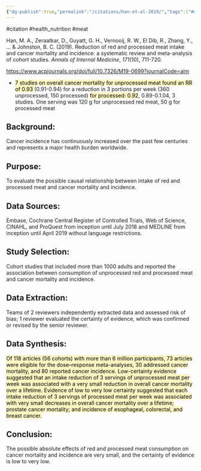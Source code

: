 ```yaml
---
{"dg-publish":true,"permalink":"/citations/han-et-al-2019/","tags":["#citation","#health_nutrition","#meat"],"created":"2025-10-23T17:42:46.728+01:00","updated":"2025-10-23T18:06:08.954+01:00"}
---
```


#citation #health_nutrition  #meat 

Han, M. A., Zeraatkar, D., Guyatt, G. H., Vernooij, R. W., El Dib, R., Zhang, Y., ... & Johnston, B. C. (2019). Reduction of red and processed meat intake and cancer mortality and incidence: a systematic review and meta-analysis of cohort studies. _Annals of Internal Medicine_, _171_(10), 711-720.

https://www.acpjournals.org/doi/full/10.7326/M19-0699?journalCode=aim


- <mark style="background: #FFF3A3A6;">7 studies on overall cancer mortality for unprocessed meat found an RR of 0.93 </mark>(0.91-0.94) for a reduction in 3 portions per week (360 unprocessed, 150 processed) <mark style="background: #FFF3A3A6;">for processed: 0.92</mark>, 0.89-0.1.04, 3 studies. One serving was 120 g for unprocessed red meat, 50 g for processed meat
## Background:
Cancer incidence has continuously increased over the past few centuries and represents a major health burden worldwide.
## Purpose:
To evaluate the possible causal relationship between intake of red and processed meat and cancer mortality and incidence.
## Data Sources:
Embase, Cochrane Central Register of Controlled Trials, Web of Science, CINAHL, and ProQuest from inception until July 2018 and MEDLINE from inception until April 2019 without language restrictions.
## Study Selection:
Cohort studies that included more than 1000 adults and reported the association between consumption of unprocessed red and processed meat and cancer mortality and incidence.
## Data Extraction:
Teams of 2 reviewers independently extracted data and assessed risk of bias; 1 reviewer evaluated the certainty of evidence, which was confirmed or revised by the senior reviewer.
## Data Synthesis:
<mark style="background: #FFF3A3A6;">Of 118 articles (56 cohorts) with more than 6 million participants, 73 articles were eligible for the dose–response meta-analyses, 30 addressed cancer mortality, and 80 reported cancer incidence. Low-certainty evidence suggested that an intake reduction of 3 servings of unprocessed meat per week was associated with a very small reduction in overall cancer mortality over a lifetime. Evidence of low to very low certainty suggested that each intake reduction of 3 servings of processed meat per week was associated with very small decreases in overall cancer mortality over a lifetime; prostate cancer mortality; and incidence of esophageal, colorectal, and breast cancer.</mark>
## Conclusion:
The possible absolute effects of red and processed meat consumption on cancer mortality and incidence are very small, and the certainty of evidence is low to very low.